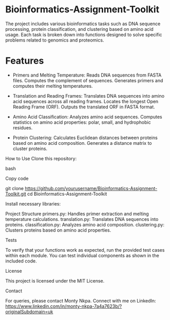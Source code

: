 # Bioinformatics-Assignment-Toolkit

The project includes various bioinformatics tasks such as DNA sequence processing, protein classification, and clustering based on amino acid usage. Each task is broken down into functions designed to solve specific problems related to genomics and proteomics.

# Features
- Primers and Melting Temperature: Reads DNA sequences from FASTA files. Computes the complement of sequences. Generates primers and computes their melting temperatures.

- Translation and Reading Frames: Translates DNA sequences into amino acid sequences across all reading frames. Locates the longest Open Reading Frame (ORF). Outputs the translated ORF in FASTA format.

- Amino Acid Classification: Analyzes amino acid sequences. Computes statistics on amino acid properties: polar, small, and hydrophobic residues.

- Protein Clustering: Calculates Euclidean distances between proteins based on amino acid composition. Generates a distance matrix to cluster proteins.

How to Use
Clone this repository:

bash

Copy code

git clone https://github.com/yourusername/Bioinformatics-Assignment-Toolkit.git
cd Bioinformatics-Assignment-Toolkit

Install necessary libraries:

Project Structure
primers.py: Handles primer extraction and melting temperature calculations.
translation.py: Translates DNA sequences into proteins.
classification.py: Analyzes amino acid composition.
clustering.py: Clusters proteins based on amino acid properties.

Tests

To verify that your functions work as expected, run the provided test cases within each module. You can test individual components as shown in the included code.

License

This project is licensed under the MIT License.

Contact

For queries, please contact Monty Nkpa. Connect with me on LinkedIn: https://www.linkedin.com/in/monty-nkpa-7a4a7623b/?originalSubdomain=uk

